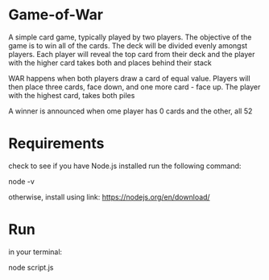 # Game-of-War

A simple card game, typically played by two players. The objective
of the game is to win all of the cards. The deck will be divided evenly amongst players. Each player will reveal the top card from their deck and the player with the higher card takes both and places behind their stack

WAR happens when both players draw a card of equal value. Players will then place three cards, face down, and one more card - face up. The player with the highest card, takes both piles 

A winner is announced when ome player has 0 cards and the other, all 52

# Requirements

check to see if you have Node.js installed
run the following command: 

node -v

otherwise, install using link:
https://nodejs.org/en/download/

# Run

in your terminal:

node script.js
